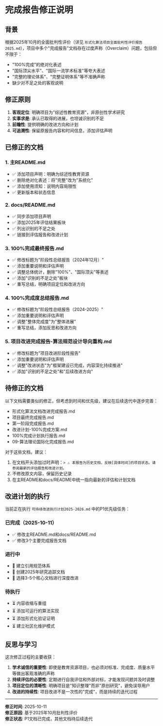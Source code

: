 # 完成报告修正说明

## 背景

根据2025年10月的全面批判性评价（详见 `形式化算法项目全面批判性评价报告2025.md`），项目中多个"完成报告"文档存在过度声称（Overclaim）问题，包括但不限于：

- "100%完成"的绝对化表述
- "国际顶尖水平"、"国际一流学术标准"等夸大表述
- "完整的理论体系"、"完整证明体系"等不准确声称
- 缺少对不足之处的客观说明

## 修正原则

1. **客观定位**: 明确项目为"综述性教育资源"，非原创性学术研究
2. **实事求是**: 承认已取得的进展，也坦诚识别的不足
3. **前瞻性**: 提供明确的改进方向和计划
4. **可追溯性**: 保留原报告内容和时间信息，添加评估声明

## 已修正的文档

### 1. 主README.md

- ✅ 添加项目声明：明确为综述性教育资源
- ✅ 删除绝对化表述：将"完整"改为"系统化"
- ✅ 添加使用须知：说明内容局限性
- ✅ 更新版本和状态信息

### 2. docs/README.md

- ✅ 同步添加项目声明
- ✅ 添加2025年评估结果板块
- ✅ 列出识别的不足之处
- ✅ 链接到评估报告和改进计划

### 3. 100%完成最终报告.md

- ✅ 修改标题为"阶段性总结报告（2024年12月）"
- ✅ 添加重要说明和评估声明
- ✅ 调整总体统计，删除"100%"、"国际顶尖"等表述
- ✅ 添加"识别的不足之处"板块
- ✅ 重写总结，明确项目定位和改进方向

### 4. 100%完成度总结报告.md

- ✅ 修改标题为"阶段性总结报告（2024-2025）"
- ✅ 添加重要说明和评估声明
- ✅ 调整"整体完成度"为"整体进展"
- ✅ 重写总结，添加反思和改进方向

### 5. 项目改进完成报告-算法规范设计导向重构.md

- ✅ 修改标题为"项目改进阶段性报告"
- ✅ 添加重要说明和评估声明
- ✅ 调整"改进状态"为"框架建设已完成，内容深化持续推进"
- ✅ 添加"识别的不足之处"和"后续改进方向"

## 待修正的文档

以下文档需要类似的修正，但考虑到时间和优先级，建议在后续迭代中逐步完善：

- 形式化算法文档改进完成报告.md
- 项目最终完成报告.md
- 第一阶段完成报告.md
- 改进计划-100%完成方案.md
- 100%完成计划执行报告.md
- 09-算法理论国际化完成报告.md

对于这些文档，建议：

1. 在文档开头添加过时声明：`> ⚠️ 本报告为历史文档，反映[具体时间]的项目状态。请参阅最新的评估报告和改进计划。`
2. 不修改原文内容，保留历史记录
3. 在主README和docs/README中统一指向最新的评估和计划文档

## 改进计划的执行

当前正在执行 `可持续改进执行计划2025-2026.md` 中的P1优先级任务：

### 已完成（2025-10-11）

- ✅ 修改主README.md和docs/README.md
- ✅ 修改3个主要完成报告文档

### 进行中

- 🔄 建立引用规范体系
- 🔄 创建2025年研究追踪文档
- 🔄 选择3-5个核心文档进行深度改进

### 待执行

- ⏳ 内容收缩与重组
- ⏳ 添加可运行的算法实现
- ⏳ 添加形式化验证证明
- ⏳ 建立社区化维护模式

## 反思与学习

这次修正过程的主要收获：

1. **学术诚信的重要性**: 即使是教育资源项目，也必须对标准、完成度、质量水平等做出客观准确的声称
2. **持续评估的必要性**: 定期进行自我评估和外部对标，才能发现问题并及时调整
3. **项目定位的清晰性**: 明确项目是"知识整理"而非"原创研究"，避免误导用户
4. **改进的持续性**: 项目改进不是一次性的"完成"，而是持续的迭代过程

---

**修正时间**: 2025-10-11  
**修正原因**: 基于2025年10月批判性评价  
**修正状态**: P1文档已完成，其他文档待后续迭代
